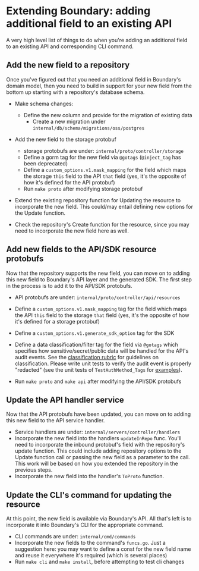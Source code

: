 # Extending Boundary: adding additional field to an existing API

A very high level list of things to do
when you're adding an additional field to an existing API and corresponding CLI command.

## Add the new field to a repository

Once you've figured out that you need an additional field in Boundary's domain model,
then you need to build in support for your new field from the bottom up starting with a repository's database schema.

* Make schema changes:
  * Define the new column and provide for the migration of existing data
    * Create a new migration under `internal/db/schema/migrations/oss/postgres`

* Add the new field to the storage protobuf

  * storage protobufs are under: `internal/proto/controller/storage`
  * Define a gorm tag for the new field via `@gotags`
    (`@inject_tag` has been deprecated)
  * Define a `custom_options.v1.mask_mapping` for the field
    which maps the storage `this` field to the API `that` field
    (yes, it's the opposite of how it's defined for the API protobuf)
  * Run `make proto` after modifying storage protobuf

* Extend the existing repository function for Updating the resource to incorporate the new field.
  This could/may entail defining new options for the Update function.
* Check the repository's Create function for the resource,
  since you may need to incorporate the new field here as well.

## Add new fields to the API/SDK resource protobufs

Now that the repository supports the new field,
you can move on to adding this new field to Boundary's API layer and the generated SDK.
The first step in the process is to add it to the API/SDK protobufs.

* API protobufs are under: `internal/proto/controller/api/resources`
* Define a `custom_options.v1.mask_mapping` tag for the field
  which maps the API `this` field to the storage `that` field
  (yes, it's the opposite of how it's defined for a storage protobuf)
* Define a `custom_options.v1.generate_sdk_option` tag for the SDK
* Define a data classification/filter tag for the field via `@gotags` 
  which specifies how sensitive/secret/public data
  will be handled for the API's audit events.
  See the [classification rubric](./classification-rubric.md)
  for guidelines on classification.
  Please write unit tests to verify the audit event is properly "redacted"
  (see the unit tests of `TestAuthMethod_Tags` for [examples][test example]).

* Run `make proto` and `make api` after modifying the API/SDK protobufs

## Update the API handler service

Now that the API protobufs have been updated,
you can move on to adding this new field to the API service handler.

* Service handlers are under: `internal/servers/controller/handlers`
* Incorporate the new field into the handlers `updateInRepo` func.
  You'll need to incorporate the inbound protobuf's field with the repository's update function.
  This could include adding repository options to the Update function call
  or passing the new field as a parameter to the call.
  This work will be based on how you extended the repository in the previous steps.
* Incorporate the new field into the handler's `ToProto` function.

## Update the CLI's command for updating the resource

At this point, the new field is available via Boundary's API.
All that's left is to incorporate it into Boundary's CLI for the appropriate command.

* CLI commands are under: `internal/cmd/commands`
* Incorporate the new fields to the command's `funcs.go`.
  Just a suggestion here: you may want to define a const for the new field name
  and reuse it everywhere it's required (which is several places)
* Run `make cli` and `make install`, before attempting to test cli changes

[test example]: tests/api/authmethods/classification_test.go
